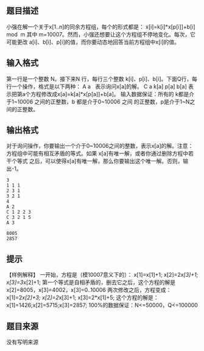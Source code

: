 


## 题目描述
小强在解一个关于x[1..n]的同余方程组，每个的形式都是：
x[i]=k[i]*x[p[i]]+b[i]   mod  m
其中 m=10007。然而，小强还想要让这个方程组不停地变化。每次，它可能更改
a[i]、b[i]、p[i]的值，而你要动态地回答当前方程组中x[i]的值。
## 输入格式
第一行是一个整数 N。接下来N 行，每行三个整数
k[i]、p[i]、b[i]。下面Q行，每行一个操作，格式是以下两种：
A a   表示询问x[a]的解。
C a k[a] p[a] b[a] 表示把第a个方程修改成x[a]=k[a]*x[p[a]]+b[a]。
输入数据保证：所有的 k都是介于1~10006 之间的正整数，b 都是介于0~10006 之间
的正整数，p是介于1~N之间的正整数。
## 输出格式
对于询问操作，你要输出一个介于0~10006之间的整数，表示x[a]的解。注意：
方程组中可能有相互矛盾的等式。如果 x[a]有唯一解，或者你通过删除方程中若干个等式
之后，可以使得x[a]有唯一解，那么你要输出这个唯一解。否则，输出-1。

```input1
3
1 1 1
2 3 1
3 2 1
4
A 2
C 1 2 2 3
C 3 2 1 5
A 3

```
```output1
8005 
2857
```

## 提示
【样例解释】
一开始，方程是（模10007意义下的）：
x[1]=x[1]+1;
x[2]=2*x[3]+1;
x[3]=3*x[2]+1;
第一个等式是自相矛盾的，删去它之后，这个方程的解是
x[2]=8005，x[3]=4002，x[3]=0..10006
两次修改之后，方程变成：
x[1]=2*x[2]+3;
x[2]=2*x[3]+1;
x[3]=2*x[1]+5;
这个方程的解是：x[1]=1426;x[2]=5715;x[3]=2857;
100%的数据保证：N<=50000，Q<=100000
## 题目来源
没有写明来源


